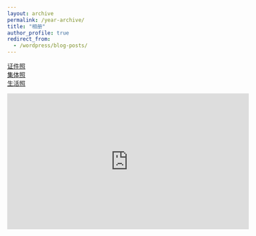 ```yaml
---
layout: archive
permalink: /year-archive/
title: "相册"
author_profile: true
redirect_from:
  - /wordpress/blog-posts/
---
```


[证件照](/album/id)  
[集体照](/album/group)  
[生活照](/album/life)  

<!-- <img src="../images/profile.jpg" width="400"> <img src="../images/10aab94c51fa9452974b2b3fa1332cc585fcc04a.jpg@942w_1413h_progressive.webp" width="400">
<img src="../images/WeChat Image_20220322213943.jpg" width="1000">
<img src="../images/W020141024386453400645.jpg" height="500">
<img src="../images/7ba0b3ba9cdccb925b34cb0595cf75c4.temp.jpg" height="500">
<img src="../images/80a8fd876acd26ef88572146b3693d9a.jpg" height="500">
<img src="../images/75fbeb5b73068e3d450c14f38aeb7d14.jpg" height="500">
<img src="../images/092d12f173dcfd8b1aa9a923153e0712.jpg" height="400"> <img src="../images/af6d5117e4b24354fe087428d3ff6e75.jpg" height="400">
<img src="../images/WeChat Image_20220322205024.jpg" height="500">
<img src="../images/WeChat Image_20220322203538.jpg" height="400">
<img src="../images/WeChat Image_20220322203451.jpg" height="500"> -->


<iframe width="560" height="315" src="https://www.youtube.com/embed/BNC9ZHhAHKg" title="YouTube video player" frameborder="0" allow="accelerometer; autoplay; clipboard-write; encrypted-media; gyroscope; picture-in-picture" allowfullscreen></iframe>
